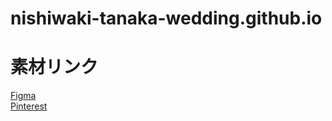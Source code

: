 # nishiwaki-tanaka-wedding.github.io

# 素材リンク

[Figma](https://www.figma.com/file/Kf1CbWuWPUydbakV6KkUqX/nishiwaki-tanaka?node-id=0%3A1)  
[Pinterest](https://www.pinterest.jp/hiro_24_tgh/?invite_code=c01be39fdbc44e178f5ed6f114d2da90&sender=1116470701281355744)
